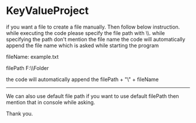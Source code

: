 # KeyValueProject

if you want a file to create a file manually. Then follow below instruction.
while executing the code please specify the file path with \\\\.
while specifying the path don't mention the file name the code will automatically append the file name which is asked while starting the program


fileName: example.txt

filePath F:\\\\Folder

the code will automatically append the filePath + "\\" + fileName

-----------------------------------------------------------------------------------------------------------------------------------------------------


We can also use default file path if you want to use default filePath then mention that in console while asking.

Thank you.
